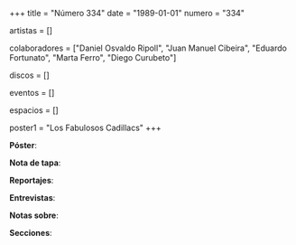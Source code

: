 +++
title = "Número 334"
date = "1989-01-01"
numero = "334"

artistas = []

colaboradores = ["Daniel Osvaldo Ripoll", "Juan Manuel Cibeira", "Eduardo Fortunato", "Marta Ferro", "Diego Curubeto"]

discos = [] 

eventos = []

espacios = []

poster1 = "Los Fabulosos Cadillacs"
+++

**Póster**: 

**Nota de tapa**: 

**Reportajes**: 

**Entrevistas**: 

**Notas sobre**:

**Secciones**: